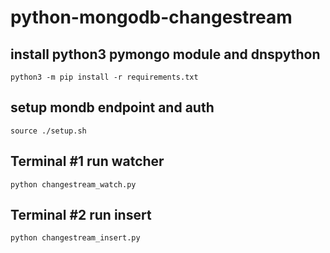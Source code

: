 # python-mongodb-changestream

## install python3 pymongo module and dnspython
```
python3 -m pip install -r requirements.txt
```

## setup mondb endpoint and auth
```
source ./setup.sh
```

## Terminal #1 run watcher
```
python changestream_watch.py
```

## Terminal #2 run insert
```
python changestream_insert.py
```
